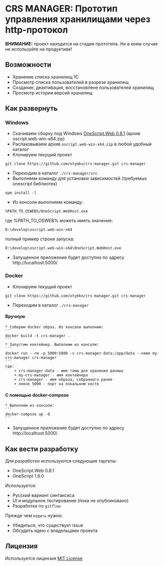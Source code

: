 # CRS MANAGER: Прототип управления хранилищами через http-протокол

**ВНИМАНИЕ:** проект находится на стадии прототипа. Ни в коем случае не используйте на продуктиве!

## Возможности

* Хранение списка хранилищ 1С
* Просмотр списка пользователей в разрезе хранилищ
* Создание, деактивация, восстановлене пользователей хранилищ
* Просмотр истории версий хранилищ

## Как развернуть

### Windows

* Скачиваем сборку под Windows [OneScript.Web 0.8.1](https://github.com/EvilBeaver/OneScript.Web/releases/tag/v0.8.1) (архив oscript.web-win-x64.zip)
* Распаковываем архив `oscript.web-win-x64.zip` в любой удобный каталог
* Клонируем текущий проект
```
git clone https://github.com/otymko/crs-manager.git crs-manager
```
* Переходим в каталог `./crs-manager/src`
* Выполняем команду для установки зависимостей (требуемых onescript библиотек)
```
opm install -l
```
* Из консоли выполняем команду:
```
%PATH_TO_OSWEB%/OneScript.WebHost.exe
```
где %PATH_TO_OSWEB% можеть иметь значение:
```
D:\develop\oscript.web-win-x64
```
полный пример строки запуска:
```
D:\develop\oscript.web-win-x64\OneScript.WebHost.exe
```
* Запущенное приложение будет доступно по адресу http://localhost:5000/

### Docker

* Клонируем текущий проект
```
git clone https://github.com/otymko/crs-manager.git crs-manager
```
* Переходим в каталог `./crs-manager`
#### Вручную

    * Соберем docker образ. Из консоли выполним:
    ```
    docker build -t crs-manager .
    ```
    * Запустим контейнер. Выполним из консоли:
    ```
    docker run --rm -p 5000:5000 -v crs-manager-data:/app/data --name my-crs-manager crs-manager
    ```
    где:
        + crs-manager-data - имя тома для хранения данных
        + my-crs-manager - имя контейнера
        + crs-manager - имя образа, собранного ранее
        + левое 5000 - порт на локальном хосте

#### С помощью docker-compose

    * Выполним из консоли:
    ```
    docker-compose up -d
    ```

* Запущенное приложение будет доступно по адресу http://localhost:5000/

## Как вести разработку

Для разработки используются следующие таргеты:
* OneScript.Web 0.8.1
* OneScript 1.6.0

Используется:
* Русский вариант синтаксиса
* UI и модульное тестирование (пока не опубликовано)
* Разработка по `gitflow`

Прежде чем `кодить` нужно:
* Убедиться, что cуществует issue
* Обсудить идею с владельцами проекта

## Лицензия

Используется лицензия [MIT License](LICENSE)
